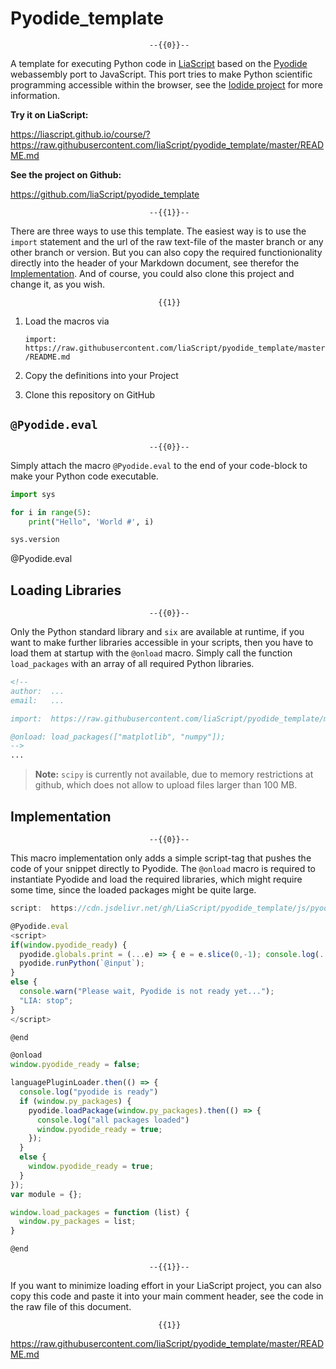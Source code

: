<!--

author:   André Dietrich
email:    andre.dietrich@ovgu.de
version:  0.0.1
language: en
narrator: US English Female

script:  https://cdn.jsdelivr.net/gh/LiaScript/pyodide_template/js/pyodide.min.js

@onload
window.pyodide_ready = false;

languagePluginLoader.then(() => {
  console.log("pyodide is ready")
  if (window.py_packages) {
    pyodide.loadPackage(window.py_packages).then(() => {
      console.log("all packages loaded")
      window.pyodide_ready = true;
    });
  }
  else {
    window.pyodide_ready = true;
  }
});
var module = {};

window.load_packages = function (list) {
  window.py_packages = list;
}

@end

@Pyodide.eval
<script>
if(window.pyodide_ready) {
  pyodide.globals.print = (...e) => { e = e.slice(0,-1); console.log(...e) };
  pyodide.runPython(`@input`);
}
else {
  console.warn("Please wait, Pyodide is not ready yet...");
  "LIA: stop";
}
</script>

@end

-->

# Pyodide_template

                                   --{{0}}--
A template for executing Python code in [LiaScript](https://LiaScript.github.io)
based on the [Pyodide](https://github.com/iodide-project/pyodide) webassembly
port to JavaScript. This port tries to make Python scientific programming
accessible within the browser, see the [Iodide project](https://iodide.io) for
more information.

__Try it on LiaScript:__

https://liascript.github.io/course/?https://raw.githubusercontent.com/liaScript/pyodide_template/master/README.md

__See the project on Github:__

https://github.com/liaScript/pyodide_template

                                   --{{1}}--
There are three ways to use this template. The easiest way is to use the
`import` statement and the url of the raw text-file of the master branch or any
other branch or version. But you can also copy the required functionionality
directly into the header of your Markdown document, see therefor the
[Implementation](#3). And of course, you could also clone this project and
change it, as you wish.

                                     {{1}}
1. Load the macros via

   `import: https://raw.githubusercontent.com/liaScript/pyodide_template/master/README.md`

2. Copy the definitions into your Project

3. Clone this repository on GitHub

## `@Pyodide.eval`

                                   --{{0}}--
Simply attach the macro `@Pyodide.eval` to the end of your code-block to make
your Python code executable.

```python
import sys

for i in range(5):
	print("Hello", 'World #', i)

sys.version
```
@Pyodide.eval

## Loading Libraries

                                   --{{0}}--
Only the Python standard library and `six` are available at runtime, if you want
to make further libraries accessible in your scripts, then you have to load them
at startup with the `@onload` macro. Simply call the function `load_packages`
with an array of all required Python libraries.


``` markdown
<!--
author:  ...
email:   ...

import:  https://raw.githubusercontent.com/liaScript/pyodide_template/master/README.md

@onload: load_packages(["matplotlib", "numpy"]);
-->
...
```

> __Note:__ `scipy` is currently not available, due to memory restrictions at
>            github, which does not allow to upload files larger than 100 MB.


## Implementation

                                   --{{0}}--
This macro implementation only adds a simple script-tag that pushes the code of
your snippet directly to Pyodide. The `@onload` macro is required to instantiate
Pyodide and load the required libraries, which might require some time, since
the loaded packages might be quite large.


```js
script:  https://cdn.jsdelivr.net/gh/LiaScript/pyodide_template/js/pyodide.js

@Pyodide.eval
<script>
if(window.pyodide_ready) {
  pyodide.globals.print = (...e) => { e = e.slice(0,-1); console.log(...e) };
  pyodide.runPython(`@input`);
}
else {
  console.warn("Please wait, Pyodide is not ready yet...");
  "LIA: stop";
}
</script>

@end

@onload
window.pyodide_ready = false;

languagePluginLoader.then(() => {
  console.log("pyodide is ready")
  if (window.py_packages) {
    pyodide.loadPackage(window.py_packages).then(() => {
      console.log("all packages loaded")
      window.pyodide_ready = true;
    });
  }
  else {
    window.pyodide_ready = true;
  }
});
var module = {};

window.load_packages = function (list) {
  window.py_packages = list;
}

@end
```

                                   --{{1}}--
If you want to minimize loading effort in your LiaScript project, you can also
copy this code and paste it into your main comment header, see the code in the
raw file of this document.


                                     {{1}}
https://raw.githubusercontent.com/liaScript/pyodide_template/master/README.md
